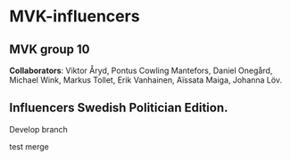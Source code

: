 # MVK-influencers
## MVK group 10
**Collaborators**: Viktor Åryd, Pontus Cowling Mantefors, Daniel Onegård, Michael Wink, Markus Tollet, Erik Vanhainen, Aïssata Maiga, Johanna Löv.

## Influencers Swedish Politician Edition.
Develop branch

test merge
